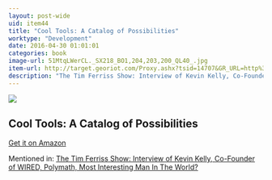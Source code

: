 ```yaml
---
layout: post-wide
uid: item44
title: "Cool Tools: A Catalog of Possibilities"
worktype: "Development"
date: 2016-04-30 01:01:01
categories: book
image-url: 51MtqLWerCL._SX218_BO1,204,203,200_QL40_.jpg
item-url: http://target.georiot.com/Proxy.ashx?tsid=14707&GR_URL=http%3A%2F%2Fwww.amazon.com%2FCool-Tools-A-Catalog-Possibilities%2Fdp%2F1940689007%2F
description: "The Tim Ferriss Show: Interview of Kevin Kelly, Co-Founder of WIRED, Polymath, Most Interesting Man In The World?"
---
```

<a href="http://target.georiot.com/Proxy.ashx?tsid=14707&GR_URL=http%3A%2F%2Fwww.amazon.com%2FCool-Tools-A-Catalog-Possibilities%2Fdp%2F1940689007%2F" target="blank"><img src="../../../../img/thumbs/51MtqLWerCL._SX218_BO1,204,203,200_QL40_.jpg" class="prod-img"></a>
<h2>Cool Tools: A Catalog of Possibilities</h2>
<p><a href="http://target.georiot.com/Proxy.ashx?tsid=14707&GR_URL=http%3A%2F%2Fwww.amazon.com%2FCool-Tools-A-Catalog-Possibilities%2Fdp%2F1940689007%2F" target="blank">Get it on Amazon</a><p>
<p>Mentioned in: <a href="http://fourhourworkweek.com/2014/08/29/kevin-kelly/" target="blank">The Tim Ferriss Show: Interview of Kevin Kelly, Co-Founder of WIRED, Polymath, Most Interesting Man In The World?</a></p>

